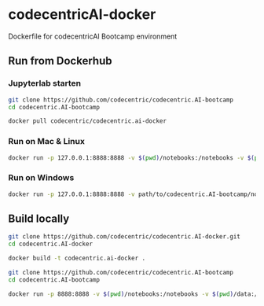 # codecentricAI-docker
Dockerfile for codecentricAI Bootcamp environment

## Run from Dockerhub

### Jupyterlab starten
```bash
git clone https://github.com/codecentric/codecentric.AI-bootcamp
cd codecentric.AI-bootcamp

docker pull codecentric/codecentric.ai-docker
```

### Run on Mac & Linux

```bash
docker run -p 127.0.0.1:8888:8888 -v $(pwd)/notebooks:/notebooks -v $(pwd)/data:/data codecentric/codecentric.ai-docker
```

### Run on Windows

```bash
docker run -p 127.0.0.1:8888:8888 -v path/to/codecentric.AI-bootcamp/notebooks:/notebooks -v path/to/codecentric.AI-bootcamp/data:/data codecentric/codecentric.ai-docker
```

## Build locally

```bash
git clone https://github.com/codecentric/codecentric.AI-docker.git
cd codecentric.AI-docker

docker build -t codecentric.ai-docker .

git clone https://github.com/codecentric/codecentric.AI-bootcamp
cd codecentric.AI-bootcamp

docker run -p 8888:8888 -v $(pwd)/notebooks:/notebooks -v $(pwd)/data:/data codecentric.ai-docker
```
